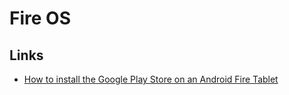 # Fire OS

## Links

-   [How to install the Google Play Store on an Android Fire Tablet](https://www.howtogeek.com/232726/how-to-install-the-google-play-store-on-your-amazon-fire-tablet/)
